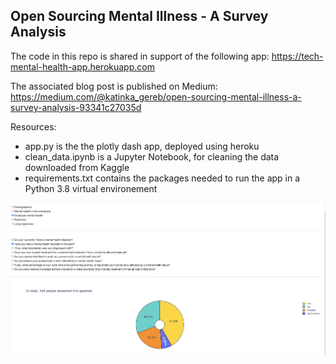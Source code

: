 ## Open Sourcing Mental Illness - A Survey Analysis 

The code in this repo is shared in support of the following app: 
https://tech-mental-health-app.herokuapp.com

The associated blog post is published on Medium: 
https://medium.com/@katinka_gereb/open-sourcing-mental-illness-a-survey-analysis-93341c27035d

Resources:
- app.py is the the plotly dash app, deployed using heroku
- clean_data.ipynb is a Jupyter Notebook, for cleaning the data downloaded from Kaggle
- requirements.txt contains the packages needed to run the app in a Python 3.8 virtual environement 

![App](https://github.com/kgereb/mental-health-tech/blob/master/app.png)
